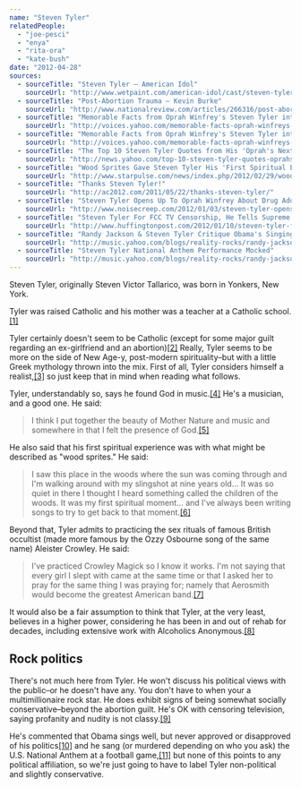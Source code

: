 ```yaml
---
name: "Steven Tyler"
relatedPeople:
  - "joe-pesci"
  - "enya"
  - "rita-ora"
  - "kate-bush"
date: "2012-04-28"
sources:
  - sourceTitle: "Steven Tyler – American Idol"
    sourceUrl: "http://www.wetpaint.com/american-idol/cast/steven-tyler"
  - sourceTitle: "Post-Abortion Trauma – Kevin Burke"
    sourceUrl: "http://www.nationalreview.com/articles/266316/post-abortion-trauma-kevin-burke"
  - sourceTitle: "Memorable Facts from Oprah Winfrey's Steven Tyler interview"
    sourceUrl: "http://voices.yahoo.com/memorable-facts-oprah-winfreys-steven-tyler-interview-10780859.html?cat=33"
  - sourceTitle: "Memorable Facts from Oprah Winfrey's Steven Tyler interview"
    sourceUrl: "http://voices.yahoo.com/memorable-facts-oprah-winfreys-steven-tyler-interview-10780859.html?cat=33"
  - sourceTitle: "The Top 10 Steven Tyler Quotes from His 'Oprah's Next Chapter' Interview With Oprah"
    sourceUrl: "http://news.yahoo.com/top-10-steven-tyler-quotes-oprahs-next-chapter-220000354.html"
  - sourceTitle: "Wood Sprites Gave Steven Tyler His 'First Spiritual Experience' As A Child"
    sourceUrl: "http://www.starpulse.com/news/index.php/2012/02/29/wood_sprites_gave_steven_tyler_his_fir"
  - sourceTitle: "Thanks Steven Tyler!"
    sourceUrl: "http://ac2012.com/2011/05/22/thanks-steven-tyler/"
  - sourceTitle: "Steven Tyler Opens Up To Oprah Winfrey About Drug Addiction"
    sourceUrl: "http://www.noisecreep.com/2012/01/03/steven-tyler-opens-up-to-oprah-winfrey-about-drug-addiction/"
  - sourceTitle: "Steven Tyler For FCC TV Censorship, He Tells Supreme Court"
    sourceUrl: "http://www.huffingtonpost.com/2012/01/10/steven-tyler-for-fcc-tv-c_n_1196126.html"
  - sourceTitle: "Randy Jackson & Steven Tyler Critique Obama's Singing"
    sourceUrl: "http://music.yahoo.com/blogs/reality-rocks/randy-jackson-steven-tyler-critique-president-obama-singing-223643659.html"
  - sourceTitle: "Steven Tyler National Anthem Performance Mocked"
    sourceUrl: "http://music.yahoo.com/blogs/reality-rocks/randy-jackson-steven-tyler-critique-president-obama-singing-223643659.html"
---
```


Steven Tyler, originally Steven Victor Tallarico, was born in Yonkers, New York.

Tyler was raised Catholic and his mother was a teacher at a Catholic school.<a class="source-citation" href="http://www.wetpaint.com/american-idol/cast/steven-tyler" title="Steven Tyler – American Idol">[1]</a>

Tyler certainly doesn't seem to be Catholic (except for some major guilt regarding an ex-girlfriend and an abortion)<a class="source-citation" href="http://www.nationalreview.com/articles/266316/post-abortion-trauma-kevin-burke" title="Post-Abortion Trauma – Kevin Burke">[2]</a> Really, Tyler seems to be more on the side of New Age-y, post-modern spirituality–but with a little Greek mythology thrown into the mix. First of all, Tyler considers himself a realist,<a class="source-citation" href="http://voices.yahoo.com/memorable-facts-oprah-winfreys-steven-tyler-interview-10780859.html?cat=33" title="Memorable Facts from Oprah Winfrey&apos;s Steven Tyler interview">[3]</a> so just keep that in mind when reading what follows.

Tyler, understandably so, says he found God in music.<a class="source-citation" href="http://voices.yahoo.com/memorable-facts-oprah-winfreys-steven-tyler-interview-10780859.html?cat=33" title="Memorable Facts from Oprah Winfrey&apos;s Steven Tyler interview">[4]</a> He's a musician, and a good one. He said:

>I think I put together the beauty of Mother Nature and music and somewhere in that I felt the presence of God.<a class="source-citation" href="http://news.yahoo.com/top-10-steven-tyler-quotes-oprahs-next-chapter-220000354.html" title="The Top 10 Steven Tyler Quotes from His &apos;Oprah&apos;s Next Chapter&apos; Interview With Oprah">[5]</a>

He also said that his first spiritual experience was with what might be described as "wood sprites." He said:

>I saw this place in the woods where the sun was coming through and I'm walking around with my slingshot at nine years old… It was so quiet in there I thought I heard something called the children of the woods. It was my first spiritual moment… and I've always been writing songs to try to get back to that moment.<a class="source-citation" href="http://www.starpulse.com/news/index.php/2012/02/29/wood_sprites_gave_steven_tyler_his_fir" title="Wood Sprites Gave Steven Tyler His &apos;First Spiritual Experience&apos; As A Child">[6]</a>

Beyond that, Tyler admits to practicing the sex rituals of famous British occultist (made more famous by the Ozzy Osbourne song of the same name) Aleister Crowley. He said:

>I've practiced Crowley Magick so I know it works. I'm not saying that every girl I slept with came at the same time or that I asked her to pray for the same thing I was praying for; namely that Aerosmith would become the greatest American band.<a class="source-citation" href="http://ac2012.com/2011/05/22/thanks-steven-tyler/" title="Thanks Steven Tyler!">[7]</a>

It would also be a fair assumption to think that Tyler, at the very least, believes in a higher power, considering he has been in and out of rehab for decades, including extensive work with Alcoholics Anonymous.<a class="source-citation" href="http://www.noisecreep.com/2012/01/03/steven-tyler-opens-up-to-oprah-winfrey-about-drug-addiction/" title="Steven Tyler Opens Up To Oprah Winfrey About Drug Addiction">[8]</a>

## Rock politics

There's not much here from Tyler. He won't discuss his political views with the public–or he doesn't have any. You don't have to when your a multimillionaire rock star. He does exhibit signs of being somewhat socially conservative–beyond the abortion guilt. He's OK with censoring television, saying profanity and nudity is not classy.<a class="source-citation" href="http://www.huffingtonpost.com/2012/01/10/steven-tyler-for-fcc-tv-c_n_1196126.html" title="Steven Tyler For FCC TV Censorship, He Tells Supreme Court">[9]</a>

He's commented that Obama sings well, but never approved or disapproved of his politics<a class="source-citation" href="http://music.yahoo.com/blogs/reality-rocks/randy-jackson-steven-tyler-critique-president-obama-singing-223643659.html" title="Randy Jackson &amp; Steven Tyler Critique Obama&apos;s Singing">[10]</a> and he sang (or murdered depending on who you ask) the U.S. National Anthem at a football game,<a class="source-citation" href="http://music.yahoo.com/blogs/reality-rocks/randy-jackson-steven-tyler-critique-president-obama-singing-223643659.html" title="Steven Tyler National Anthem Performance Mocked">[11]</a> but none of this points to any political affiliation, so we're just going to have to label Tyler non-political and slightly conservative.